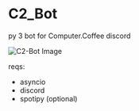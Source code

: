 # C2_Bot
py 3 bot for Computer.Coffee discord

![C2-Bot Image](https://i.imgur.com/Bxrj6qR.png)

reqs:
- asyncio
- discord
- spotipy (optional)
